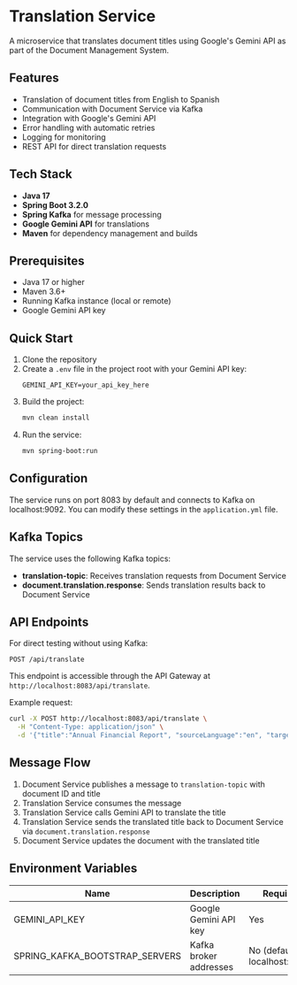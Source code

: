# Translation Service

A microservice that translates document titles using Google's Gemini API as part of the Document Management System.

## Features

- Translation of document titles from English to Spanish
- Communication with Document Service via Kafka
- Integration with Google's Gemini API
- Error handling with automatic retries
- Logging for monitoring
- REST API for direct translation requests

## Tech Stack

- **Java 17**
- **Spring Boot 3.2.0**
- **Spring Kafka** for message processing
- **Google Gemini API** for translations
- **Maven** for dependency management and builds

## Prerequisites

- Java 17 or higher
- Maven 3.6+
- Running Kafka instance (local or remote)
- Google Gemini API key

## Quick Start

1. Clone the repository
2. Create a `.env` file in the project root with your Gemini API key:
   ```
   GEMINI_API_KEY=your_api_key_here
   ```
3. Build the project:
   ```bash
   mvn clean install
   ```
4. Run the service:
   ```bash
   mvn spring-boot:run
   ```

## Configuration

The service runs on port 8083 by default and connects to Kafka on localhost:9092. You can modify these settings in the `application.yml` file.

## Kafka Topics

The service uses the following Kafka topics:
- **translation-topic**: Receives translation requests from Document Service
- **document.translation.response**: Sends translation results back to Document Service

## API Endpoints

For direct testing without using Kafka:

```
POST /api/translate
```

This endpoint is accessible through the API Gateway at `http://localhost:8083/api/translate`.

Example request:
```bash
curl -X POST http://localhost:8083/api/translate \
  -H "Content-Type: application/json" \
  -d '{"title":"Annual Financial Report", "sourceLanguage":"en", "targetLanguage":"es"}'
```

## Message Flow

1. Document Service publishes a message to `translation-topic` with document ID and title
2. Translation Service consumes the message
3. Translation Service calls Gemini API to translate the title
4. Translation Service sends the translated title back to Document Service via `document.translation.response`
5. Document Service updates the document with the translated title

## Environment Variables

| Name | Description | Required |
|------|-------------|----------|
| GEMINI_API_KEY | Google Gemini API key | Yes |
| SPRING_KAFKA_BOOTSTRAP_SERVERS | Kafka broker addresses | No (default: localhost:9092) |
